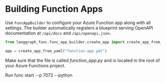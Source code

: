 # Building Function Apps

Use `FuncAppBuilder` to configure your Azure Function app along with all settings.
The builder automatically registers a blueprint serving OpenAPI documentation at
`/api/docs` and `/api/openapi.json`.

```python
from langgraph_func.func_app_builder.create_app import create_app_from_yaml

app = create_app_from_yaml("function-app.yml")

```
Make sure that the file is called *function_app.py* and is located in the root of your Azure Functions project.


Run func start --p 7072 --python
